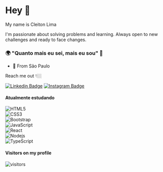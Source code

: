 # Hey 👋

My name is Cleiton Lima 

I'm passionate about solving problems and learning. Always open to new challenges and ready to face changes.

### 🌍 "Quanto mais eu sei, mais eu sou" 🧠

- 📍 From São Paulo

Reach me out 👇🏼

[![Linkedin Badge](https://img.shields.io/badge/-LinkedIn-blue?style=flat-square&logo=Linkedin&logoColor=white&link=https://www.linkedin.com/in/cleitonlima23/)](https://www.linkedin.com/in/cleitonlima23/) [![Instagram Badge](https://img.shields.io/badge/-Instagram-black?style=flat-square&logo=Instagram&logoColor=white&link=https://www.instagram.com/padawan_dev/)](https://www.instagram.com/padawan_dev/)

####  **Atualmente estudando**
![HTML5](https://img.shields.io/badge/-HTML5-E34F26?style=flat-square&logo=html5&logoColor=white)<br />
![CSS3](https://img.shields.io/badge/-CSS3-1572B6?style=flat-square&logo=css3)<br />
![Bootstrap](https://img.shields.io/badge/-Bootstrap-563D7C?style=flat-square&logo=bootstrap)<br />
![JavaScript](https://img.shields.io/badge/-JavaScript-black?style=flat-square&logo=javascript)<br />
![React](https://img.shields.io/badge/-React-black?style=flat-square&logo=react)<br />
![Nodejs](https://img.shields.io/badge/NodeJs-339933.svg?logo=node.js&logoColor=white)<br />
![TypeScript](https://img.shields.io/badge/-TypeScript-007ACC?style=flat-square&logo=typescript)<br />


#### **Visitors on my profile**
![visitors](https://visitor-badge.laobi.icu/badge?page_id=CleitonLima)
